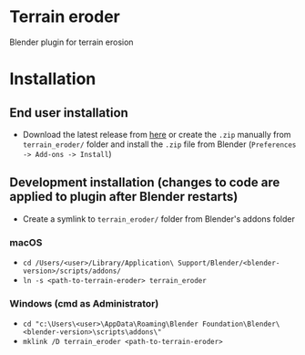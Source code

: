 # Terrain eroder
Blender plugin for terrain erosion


# Installation

## End user installation
- Download the latest release from [here](https://github.com/petak5/BP/releases/) or create the `.zip` manually from `terrain_eroder/` folder and install the `.zip` file from Blender (`Preferences -> Add-ons -> Install`)

## Development installation (changes to code are applied to plugin after Blender restarts)
- Create a symlink to `terrain_eroder/` folder from Blender's addons folder
### macOS
- `cd /Users/<user>/Library/Application\ Support/Blender/<blender-version>/scripts/addons/`
- `ln -s <path-to-terrain-eroder> terrain_eroder`
### Windows (cmd as Administrator)
- `cd "c:\Users\<user>\AppData\Roaming\Blender Foundation\Blender\<blender-version>\scripts\addons\"`
- `mklink /D terrain_eroder <path-to-terrain-eroder>`
